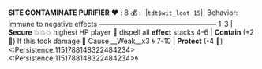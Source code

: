 __**SITE CONTAMINATE PURIFIER**__
:heart: : 8
:moneybag: : ||`tdt$wit_loot 15`||
Behavior: Immune to negative effects
—————————————————
1-3   | **Secure** :boom::boom::boom: highest HP player :twisted_rightwards_arrows: dispell all __effect__ stacks
4-6   | **Contain** (+2 :game_die:) If this took damage :twisted_rightwards_arrows: Cause __Weak__x3 :cyclone: 
7-10 | **Protect** (-4 :game_die:) <:Persistence:1151788148322484234><:Persistence:1151788148322484234>:cyclone:
